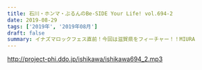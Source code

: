 ```yaml
---
title: 石川・ホンマ・ぶるんのBe-SIDE Your Life! vol.694-2
date: 2019-08-29
tags: ['2019年', '2019年08月']
draft: false
summary: イナズマロックフェス直前！今回は滋賀県をフィーチャー！！MIURA
---
```


http://project-phi.ddo.jp/ishikawa/ishikawa694_2.mp3
